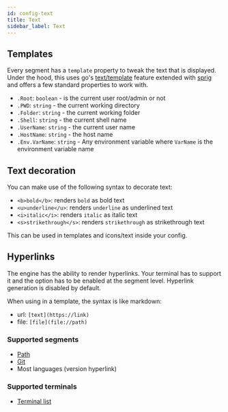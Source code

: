 ```yaml
---
id: config-text
title: Text
sidebar_label: Text
---
```


## Templates

Every segment has a `template` property to tweak the text that is displayed.
Under the hood, this uses go's [text/template][go-text-template] feature extended with [sprig][sprig] and
offers a few standard properties to work with.

- `.Root`: `boolean` - is the current user root/admin or not
- `.PWD`: `string` - the current working directory
- `.Folder`: `string` - the current working folder
- `.Shell`: `string` - the current shell name
- `.UserName`: `string` - the current user name
- `.HostName`: `string` - the host name
- `.Env.VarName`: `string` - Any environment variable where `VarName` is the environment variable name

## Text decoration

You can make use of the following syntax to decorate text:

- `<b>bold</b>`: renders `bold` as bold text
- `<u>underline</u>`: renders `underline` as underlined text
- `<i>italic</i>`: renders `italic` as italic text
- `<s>strikethrough</s>`: renders `strikethrough` as strikethrough text

This can be used in templates and icons/text inside your config.

## Hyperlinks

The engine has the ability to render hyperlinks. Your terminal has to support it and the option
has to be enabled at the segment level. Hyperlink generation is disabled by default.

When using in a template, the syntax is like markdown:

- url: `[text](https://link)`
- file: `[file](file://path)`

### Supported segments

- [Path][path-segment]
- [Git][git-segment]
- Most languages (version hyperlink)

### Supported terminals

- [Terminal list][terminal-list-hyperlinks]

[terminal-list-hyperlinks]: https://gist.github.com/egmontkob/eb114294efbcd5adb1944c9f3cb5feda
[path-segment]: /docs/path
[git-segment]: /docs/git
[go-text-template]: https://golang.org/pkg/text/template/
[sprig]: https://masterminds.github.io/sprig/
